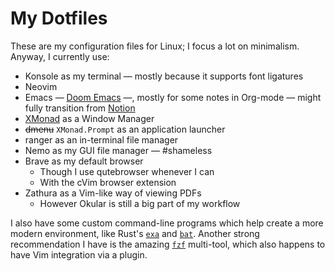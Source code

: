 # My Dotfiles

These are my configuration files for Linux; I focus a lot on minimalism. Anyway, I currently use:

- Konsole as my terminal &mdash; mostly because it supports font ligatures
- Neovim
- Emacs &mdash; [Doom Emacs][doom_emacs] &mdash;, mostly for some notes in Org-mode &mdash; might fully transition from [Notion][notion]
- [XMonad][xmonad] as a Window Manager
- ~~dmenu~~ `XMonad.Prompt` as an application launcher
- ranger as an in-terminal file manager
- Nemo as my GUI file manager &mdash; #shameless
- Brave as my default browser
    - Though I use qutebrowser whenever I can
    - With the cVim browser extension
- Zathura as a Vim-like way of viewing PDFs
    - However Okular is still a big part of my workflow

I also have some custom command-line programs which help create a more modern environment, like Rust's [`exa`][exa] and [`bat`][bat]. Another strong recommendation I have is the amazing [`fzf`][fzf] multi-tool, which also happens to have Vim integration via a plugin.


[bat]: https://github.com/sharkdp/bat
[doom_emacs]: https://github.com/hlissner/doom-emacs
[exa]: https://github.com/ogham/exa
[fzf]: https://github.com/junegunn/fzf
[notion]: https://notion.so/
[xmonad]: https://xmonad.org/
